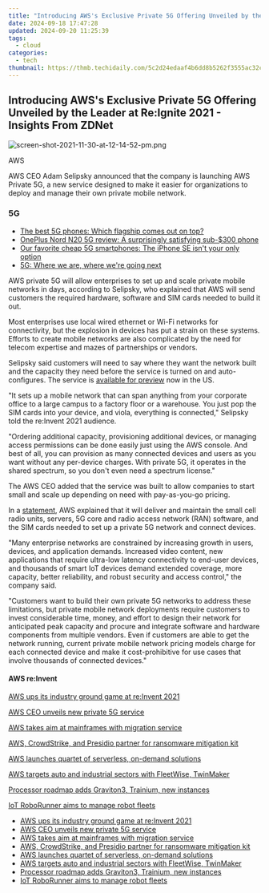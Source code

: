 ```yaml
---
title: "Introducing AWS's Exclusive Private 5G Offering Unveiled by the Leader at Re:Ignite 2021 - Insights From ZDNet"
date: 2024-09-18 17:47:28
updated: 2024-09-20 11:25:39
tags:
  - cloud
categories:
  - tech
thumbnail: https://thmb.techidaily.com/5c2d24edaaf4b6dd8b5262f3555ac32c929e36e44030c42b24af4ca2cf08c3a5.jpg
---
```


## Introducing AWS's Exclusive Private 5G Offering Unveiled by the Leader at Re:Ignite 2021 - Insights From ZDNet

![screen-shot-2021-11-30-at-12-14-52-pm.png](https://www.zdnet.com/a/img/resize/cddf236c12a772224251ea6304cbc7bc4948d45b/2021/11/30/1cc8d5e1-8d31-46de-9f4b-f51780b2f1bf/screen-shot-2021-11-30-at-12-14-52-pm.png?auto=webp&width=1280)

AWS

AWS CEO Adam Selipsky announced that the company is launching AWS Private 5G, a new service designed to make it easier for organizations to deploy and manage their own private mobile network. 

### 5G

* [The best 5G phones: Which flagship comes out on top?](https://www.zdnet.com/article/best-5g-phone/)
* [OnePlus Nord N20 5G review: A surprisingly satisfying sub-$300 phone](https://www.zdnet.com/article/oneplus-nord-n20-5g-review/)
* [Our favorite cheap 5G smartphones: The iPhone SE isn't your only option](https://www.zdnet.com/article/best-cheap-5g-phone/)
* [5G: Where we are, where we're going next](https://www.zdnet.com/article/5g-where-we-are-where-were-going-next/)

AWS private 5G will allow enterprises to set up and scale private mobile networks in days, according to Selipsky, who explained that AWS will send customers the required hardware, software and SIM cards needed to build it out. 

Most enterprises use local wired ethernet or Wi-Fi networks for connectivity, but the explosion in devices has put a strain on these systems. Efforts to create mobile networks are also complicated by the need for telecom expertise and mazes of partnerships or vendors. 

Selipsky said customers will need to say where they want the network built and the capacity they need before the service is turned on and auto-configures. The service is [available for preview](https://pages.awscloud.com/Private5GPreview.html) now in the US.

"It sets up a mobile network that can span anything from your corporate office to a large campus to a factory floor or a warehouse. You just pop the SIM cards into your device, and viola, everything is connected," Selipsky told the re:Invent 2021 audience.

"Ordering additional capacity, provisioning additional devices, or managing access permissions can be done easily just using the AWS console. And best of all, you can provision as many connected devices and users as you want without any per-device charges. With private 5G, it operates in the shared spectrum, so you don't even need a spectrum license."

The AWS CEO added that the service was built to allow companies to start small and scale up depending on need with pay-as-you-go pricing. 

In a [statement](https://buy.geni.us/Proxy.ashx?TSID=368250&GR%5FURL=https%3A%2F%2Faws.amazon.com%2Fabout-aws%2Fwhats-new%2F2021%2F11%2Fpreview-aws-private-5g%2F%3Ftag%3Dzd-buy-button-20%26ascsubtag%3D%5F%5FCOM%5FCLICK%5FID%5F%5F%7C9d3cef02-0c80-42c0-9d3a-61cfa81680a8%7Cdtp&dtb=1), AWS explained that it will deliver and maintain the small cell radio units, servers, 5G core and radio access network (RAN) software, and the SIM cards needed to set up a private 5G network and connect devices. 

"Many enterprise networks are constrained by increasing growth in users, devices, and application demands. Increased video content, new applications that require ultra-low latency connectivity to end-user devices, and thousands of smart IoT devices demand extended coverage, more capacity, better reliability, and robust security and access control," the company said. 

"Customers want to build their own private 5G networks to address these limitations, but private mobile network deployments require customers to invest considerable time, money, and effort to design their network for anticipated peak capacity and procure and integrate software and hardware components from multiple vendors. Even if customers are able to get the network running, current private mobile network pricing models charge for each connected device and make it cost-prohibitive for use cases that involve thousands of connected devices." 

#### AWS re:Invent

[AWS ups its industry ground game at re:Invent 2021](https://www.zdnet.com/article/aws-ups-its-industry-ground-game-at-reinvent-2021/ "AWS ups its industry ground game at re:Invent 2021")

[AWS CEO unveils new private 5G service](https://www.zdnet.com/article/aws-ceo-announces-private-5g-at-reinvent-2021/ "AWS CEO unveils new private 5G service")

[AWS takes aim at mainframes with migration service](https://www.zdnet.com/article/aws-takes-aim-at-mainframes-with-migration-service/ "AWS takes aim at mainframes with migration service")

[AWS, CrowdStrike, and Presidio partner for ransomware mitigation kit](https://www.zdnet.com/article/amazon-web-services-crowdstrike-and-presidio-partner-for-ransomware-mitigation-kit/ "AWS, CrowdStrike, and Presidio partner for ransomware mitigation kit")

[AWS launches quartet of serverless, on-demand solutions](https://www.zdnet.com/article/aws-goes-all-in-on-serverless-on-demand-solutions-with-quartet-of-launches/ "AWS launches quartet of serverless, on-demand solutions")

[AWS targets auto and industrial sectors with FleetWise, TwinMaker](https://www.zdnet.com/article/aws-targets-auto-and-industrial-sectors-with-fleetwise-twinmaker/ "AWS targets auto and industrial sectors with FleetWise, TwinMaker")

[Processor roadmap adds Graviton3, Trainium, new instances](https://www.zdnet.com/article/aws-fleshes-out-processor-roadmap-with-graviton3-trainium-new-instances/ "Processor roadmap adds Graviton3, Trainium, new instances")

[IoT RoboRunner aims to manage robot fleets](https://www.zdnet.com/article/aws-launches-aws-iot-roborunner-aims-to-manage-robot-fleets/ "IoT RoboRunner aims to manage robot fleets")

* [AWS ups its industry ground game at re:Invent 2021](https://www.zdnet.com/article/aws-ups-its-industry-ground-game-at-reinvent-2021/ "AWS ups its industry ground game at re:Invent 2021")
* [AWS CEO unveils new private 5G service](https://www.zdnet.com/article/aws-ceo-announces-private-5g-at-reinvent-2021/ "AWS CEO unveils new private 5G service")
* [AWS takes aim at mainframes with migration service](https://www.zdnet.com/article/aws-takes-aim-at-mainframes-with-migration-service/ "AWS takes aim at mainframes with migration service")
* [AWS, CrowdStrike, and Presidio partner for ransomware mitigation kit](https://www.zdnet.com/article/amazon-web-services-crowdstrike-and-presidio-partner-for-ransomware-mitigation-kit/ "AWS, CrowdStrike, and Presidio partner for ransomware mitigation kit")
* [AWS launches quartet of serverless, on-demand solutions](https://www.zdnet.com/article/aws-goes-all-in-on-serverless-on-demand-solutions-with-quartet-of-launches/ "AWS launches quartet of serverless, on-demand solutions")
* [AWS targets auto and industrial sectors with FleetWise, TwinMaker](https://www.zdnet.com/article/aws-targets-auto-and-industrial-sectors-with-fleetwise-twinmaker/ "AWS targets auto and industrial sectors with FleetWise, TwinMaker")
* [Processor roadmap adds Graviton3, Trainium, new instances](https://www.zdnet.com/article/aws-fleshes-out-processor-roadmap-with-graviton3-trainium-new-instances/ "Processor roadmap adds Graviton3, Trainium, new instances")
* [IoT RoboRunner aims to manage robot fleets](https://www.zdnet.com/article/aws-launches-aws-iot-roborunner-aims-to-manage-robot-fleets/ "IoT RoboRunner aims to manage robot fleets")

<ins class="adsbygoogle"
     style="display:block"
     data-ad-format="autorelaxed"
     data-ad-client="ca-pub-7571918770474297"
     data-ad-slot="1223367746"></ins>



<ins class="adsbygoogle"
     style="display:block"
     data-ad-client="ca-pub-7571918770474297"
     data-ad-slot="8358498916"
     data-ad-format="auto"
     data-full-width-responsive="true"></ins>
